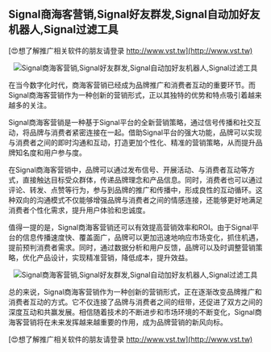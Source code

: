 ## **Signal商海客营销,Signal好友群发,Signal自动加好友机器人,Signal过滤工具**

[😍想了解推广相关软件的朋友请登录 http://www.vst.tw](http://www.vst.tw)

 <center><img src="https://vst.tw/MP4/tuiguang/png/3.png" alt="Signal商海客营销,Signal好友群发,Signal自动加好友机器人,Signal过滤工具"></center>

在当今数字化时代，商海客营销已经成为品牌推广和消费者互动的重要环节。而Signal商海客营销作为一种创新的营销形式，正以其独特的优势和特点吸引着越来越多的关注。

Signal商海客营销是一种基于Signal平台的全新营销策略，通过信号传播和社交互动，将品牌与消费者紧密连接在一起。借助Signal平台的强大功能，品牌可以实现与消费者之间的即时沟通和互动，打造更加个性化、精准的营销策略，从而提升品牌知名度和用户参与度。

在Signal商海客营销中，品牌可以通过发布信号、开展活动、与消费者互动等方式，直接触达目标受众群体，传递品牌理念和产品信息。同时，消费者也可以通过评论、转发、点赞等行为，参与到品牌的推广和传播中，形成良性的互动循环。这种双向的沟通模式不仅能够增强品牌与消费者之间的情感连接，还能够更好地满足消费者个性化需求，提升用户体验和忠诚度。

值得一提的是，Signal商海客营销还可以有效提高营销效率和ROI。由于Signal平台的信息传播速度快、覆盖面广，品牌可以更加迅速地响应市场变化，抓住机遇，提前预判消费者需求。同时，通过数据分析和用户反馈，品牌可以及时调整营销策略，优化产品设计，实现精准营销，降低成本，提升效益。

 <center><img src="https://vst.tw/MP4/tuiguang/png/5.png" alt="Signal商海客营销,Signal好友群发,Signal自动加好友机器人,Signal过滤工具"></center>

总的来说，Signal商海客营销作为一种创新的营销形式，正在逐渐改变品牌推广和消费者互动的方式。它不仅连接了品牌与消费者之间的纽带，还促进了双方之间的深度互动和共赢发展。相信随着技术的不断进步和市场环境的不断变化，Signal商海客营销将在未来发挥越来越重要的作用，成为品牌营销的新风向标。

[😍想了解推广相关软件的朋友请登录 http://www.vst.tw](http://www.vst.tw)



